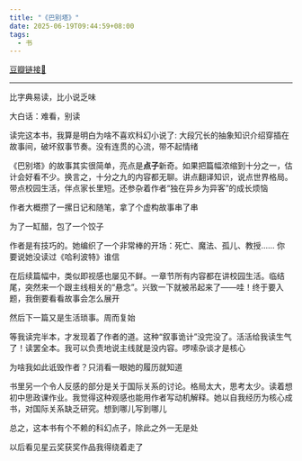 ```yaml
---
title: "《巴别塔》"
date: 2025-06-19T09:44:59+08:00
tags:
  - 书
---
```


[豆瓣链接🔗](https://book.douban.com/subject/36463571/)

---

比字典易读，比小说乏味

大白话：难看，别读

读完这本书，我算是明白为啥不喜欢科幻小说了: 大段冗长的抽象知识介绍穿插在故事间，破坏叙事节奏。没有连贯的心流，带不起情绪

《巴别塔》的故事其实很简单，亮点是**点子**新奇。如果把篇幅浓缩到十分之一，估计会好看不少。换言之，十分之九的内容都无聊。讲点翻译知识，说点世界格局。带点校园生活，伴点家长里短。还参杂着作者“独在异乡为异客”的成长烦恼

作者大概攒了一摞日记和随笔，拿了个虚构故事串了串

为了一缸醋，包了一个饺子

作者是有技巧的。她编织了一个非常棒的开场：死亡、魔法、孤儿、教授…… 你要说她没读过《哈利波特》谁信

在后续篇幅中，类似即视感也屡见不鲜。一章节所有内容都在讲校园生活。临结尾，突然来一个跟主线相关的“悬念”。兴致一下就被吊起来了——哇！终于要入题，我倒要看看故事会怎么展开

然后下一篇又是生活琐事。周而复始

等我读完半本，才发现着了作者的道。这种“叙事诡计”没完没了。活活给我读生气了！读罢全本。我可以负责地说主线就是没内容。啰嗦杂谈才是核心

为啥我如此诋毁作者？只消看一眼她的履历就知道

书里另一个令人反感的部分是关于国际关系的讨论。格局太大，思考太少。读着想初中思政课作业。我觉得这种观感也能用作者写动机解释。她以自我经历为核心成书，对国际关系缺乏研究。想到哪儿写到哪儿

总之，这本书有个不赖的科幻点子，除此之外一无是处

以后看见星云奖获奖作品我得绕着走了
